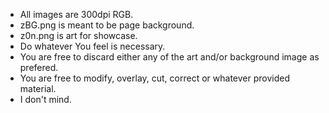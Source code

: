 - All images are 300dpi RGB.
- zBG.png is meant to be page background.
- z0n.png is art for showcase.
- Do whatever You feel is necessary.
- You are free to discard either any of the art and/or background image as prefered.
- You are free to modify, overlay, cut, correct or whatever provided material.
- I don't mind.
